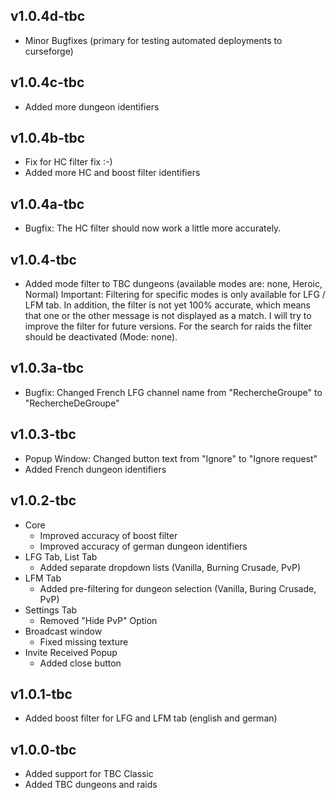 ## v1.0.4d-tbc

- Minor Bugfixes (primary for testing automated deployments to curseforge)

## v1.0.4c-tbc

- Added more dungeon identifiers

## v1.0.4b-tbc

- Fix for HC filter fix :-)
- Added more HC and boost filter identifiers

## v1.0.4a-tbc

- Bugfix: The HC filter should now work a little more accurately.

## v1.0.4-tbc

- Added mode filter to TBC dungeons (available modes are: none, Heroic, Normal)
  Important: Filtering for specific modes is only available for LFG / LFM tab. In addition, the filter is not yet 100% accurate, which means that one or the other message is not displayed as a match. I will try to improve the filter for future versions. For the search for raids the filter should be deactivated (Mode: none).

## v1.0.3a-tbc

- Bugfix: Changed French LFG channel name from "RechercheGroupe" to "RechercheDeGroupe"

## v1.0.3-tbc

- Popup Window: Changed button text from "Ignore" to "Ignore request"
- Added French dungeon identifiers

## v1.0.2-tbc

- Core
  - Improved accuracy of boost filter
  - Improved accuracy of german dungeon identifiers
- LFG Tab, List Tab
  - Added separate dropdown lists (Vanilla, Burning Crusade, PvP)
- LFM Tab
  - Added pre-filtering for dungeon selection (Vanilla, Buring Crusade, PvP)
- Settings Tab
  - Removed "Hide PvP" Option
- Broadcast window
  - Fixed missing texture
- Invite Received Popup
  - Added close button

## v1.0.1-tbc

- Added boost filter for LFG and LFM tab (english and german)

## v1.0.0-tbc

- Added support for TBC Classic
- Added TBC dungeons and raids
